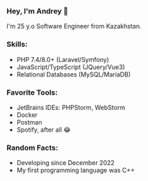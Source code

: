 <h3>Hey, I'm Andrey 👋</h3>
I'm 25 y.o Software Engineer from Kazakhstan.<br>

<h3>Skills:</h3>
<ul>
  <li>PHP 7.4/8.0+ (Laravel/Symfony)</li>
  <li>JavaScript/TypeScript (JQuery/Vue3)</li>
  <li>Relational Databases (MySQL/MariaDB)</li>
</ul>

<h3>Favorite Tools:</h3>
<ul>
  <li>JetBrains IDEs: PHPStorm, WebStorm</li>
  <li>Docker</li>
  <li>Postman</li>
  <li>Spotify, after all 😂</li>
</ul>

<h3>Random Facts:</h3>
<ul>
  <li>Developing since December 2022</li>
  <li>My first programming language was C++</li>
</ul>
